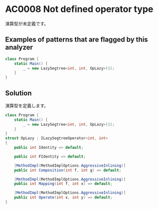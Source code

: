 # AC0008 Not defined operator type

演算型が未定義です。

## Examples of patterns that are flagged by this analyzer

```cs
class Program {
    static Main() {
        _ = new LazySegtree<int, int, OpLazy>(1);
    }
}
```

## Solution

演算型を定義します。

```cs
class Program {
    static Main() {
        _ = new LazySegtree<int, int, OpLazy>(1);
    }
}
struct OpLazy : ILazySegtreeOperator<int, int>
{
    public int Identity => default;

    public int FIdentity => default;

    [MethodImpl(MethodImplOptions.AggressiveInlining)]
    public int Composition(int f, int g) => default;

    [MethodImpl(MethodImplOptions.AggressiveInlining)]
    public int Mapping(int f, int x) => default;

    [MethodImpl(MethodImplOptions.AggressiveInlining)]
    public int Operate(int x, int y) => default;
}
```